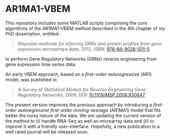 AR1MA1-VBEM
===========

This repository includes some MATLAB scripts comprising the core algorithms of the AR1MA1-VBEM method described in the 4th chapter of my PhD dissertation, entitled:

> *Bayesian methods for inferring GRNs and protein profiles from gene expression microarrays data*, 2012, ISBN: [978-84-9028-501-5](http://cul.worldcat.org/oclc/870124049)

to perform Gene Regulatory Networks (GRNs) reverse engineering from gene expression time series data.

An early VBEM approach, based on a *first-order autoregressive* (AR1) model, was published in:

> *A Survey of Statistical Models for Reverse Engineering Gene Regulatory Networks*, 2009, DOI: [10.1109/MSP.2008.930647](http://dx.doi.org/10.1109%2FMSP.2008.930647)

The present version improves the previous approach by introducing a *first-order autoregressive first-order moving-average* (AR1MA1) model that fits better the noisy nature of the data. We are updating the current version of the method to (*i*) handle RNA-Seq as well as microarray data and (*ii*) to improve it with a friendly user-interface. Hopefully, a new publication in a well rated journal will be released soon.


